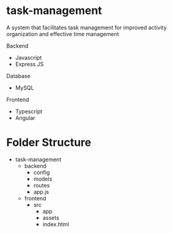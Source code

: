 # task-management
A system that facilitates task management for improved activity organization and effective time management

Backend
  - Javascript
  - Express JS

Database
  - MySQL

Frontend
  - Typescript
  - Angular

# Folder Structure
- task-management
  - backend
    - config
    - models
    - routes
    - app.js
  - frontend
    - src
      - app
      - assets
      - index.html

